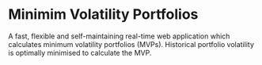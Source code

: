 # Minimim Volatility Portfolios
A fast, flexible and self-maintaining real-time web application which calculates minimum volatility portfolios (MVPs). Historical portfolio volatility is optimally minimised to calculate the MVP. 
